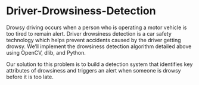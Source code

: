 # Driver-Drowsiness-Detection

Drowsy driving occurs when a person who is operating a motor vehicle is too tired to remain alert. 
Driver drowsiness detection is a car safety technology which helps prevent accidents caused by the driver getting drowsy.
We’ll implement the drowsiness detection algorithm detailed above using OpenCV, dlib, and Python.

Our solution to this problem is to build a detection system that identifies key attributes of drowsiness and triggers an alert when someone is drowsy before it is too late.
